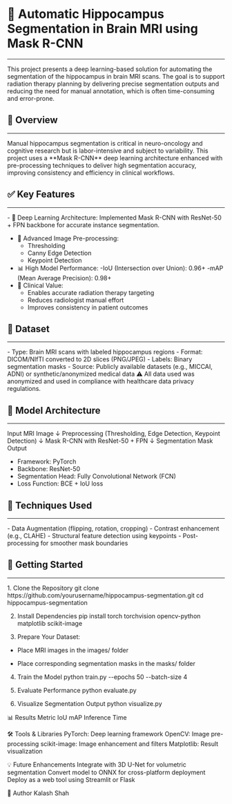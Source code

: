 # **🧠 Automatic Hippocampus Segmentation in Brain MRI using Mask R-CNN**
<hr>
This project presents a deep learning-based solution for automating the segmentation of the hippocampus in brain MRI scans. The goal is to support radiation therapy planning by delivering precise segmentation outputs and reducing the need for manual annotation, which is often time-consuming and error-prone.

## **🧠 Overview**
<hr>
Manual hippocampus segmentation is critical in neuro-oncology and cognitive research but is labor-intensive and subject to variability. This project uses a **Mask R-CNN** deep learning architecture enhanced with pre-processing techniques to deliver high segmentation accuracy, improving consistency and efficiency in clinical workflows.

## **✅ Key Features**
<hr>
- 🤖 Deep Learning Architecture: Implemented Mask R-CNN with ResNet-50 + FPN backbone for accurate instance segmentation.

- 🧪 Advanced Image Pre-processing:
  - Thresholding
  - Canny Edge Detection
  - Keypoint Detection
- 📊 High Model Performance:
  -IoU (Intersection over Union): 0.96+
  -mAP (Mean Average Precision): 0.98+
- 🏥 Clinical Value:
  - Enables accurate radiation therapy targeting
  - Reduces radiologist manual effort
  - Improves consistency in patient outcomes
## **📂 Dataset**
<hr>
- Type: Brain MRI scans with labeled hippocampus regions
- Format: DICOM/NIfTI converted to 2D slices (PNG/JPEG)
- Labels: Binary segmentation masks
- Source: Publicly available datasets (e.g., MICCAI, ADNI) or synthetic/anonymized medical data
⚠️ All data used was anonymized and used in compliance with healthcare data privacy regulations.

## **🧠 Model Architecture**
<hr>
Input MRI Image ↓ Preprocessing (Thresholding, Edge Detection, Keypoint Detection) ↓ Mask R-CNN with ResNet-50 + FPN ↓ Segmentation Mask Output

- Framework: PyTorch
- Backbone: ResNet-50
- Segmentation Head: Fully Convolutional Network (FCN)
- Loss Function: BCE + IoU loss

## **🧪 Techniques Used**
<hr>
- Data Augmentation (flipping, rotation, cropping)
- Contrast enhancement (e.g., CLAHE)
- Structural feature detection using keypoints
- Post-processing for smoother mask boundaries

## **🚀 Getting Started**
<hr>
1. Clone the Repository git clone https://github.com/yourusername/hippocampus-segmentation.git cd hippocampus-segmentation

2. Install Dependencies pip install torch torchvision opencv-python matplotlib scikit-image

3. Prepare Your Dataset:

- Place MRI images in the images/ folder

- Place corresponding segmentation masks in the masks/ folder

4. Train the Model python train.py --epochs 50 --batch-size 4

5. Evaluate Performance python evaluate.py

6. Visualize Segmentation Output python visualize.py

📊 Results Metric IoU mAP Inference Time

🛠️ Tools & Libraries PyTorch: Deep learning framework OpenCV: Image pre-processing scikit-image: Image enhancement and filters Matplotlib: Result visualization

💡 Future Enhancements Integrate with 3D U-Net for volumetric segmentation Convert model to ONNX for cross-platform deployment Deploy as a web tool using Streamlit or Flask

👤 Author Kalash Shah
